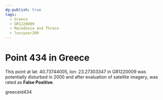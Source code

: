```yaml
---
dg-publish: true
tags:
  - Greece
  - GR1220009
  - Macedonia and Thrace
  - lossyear200
---
```


# Point 434 in Greece

This point at lat: 40.73744005, lon: 23.27303347 in GR1220009 was potentially disturbed in 2000 and after evaluation of satellite imagery, was rated as **False Positive**.



greeceid434
